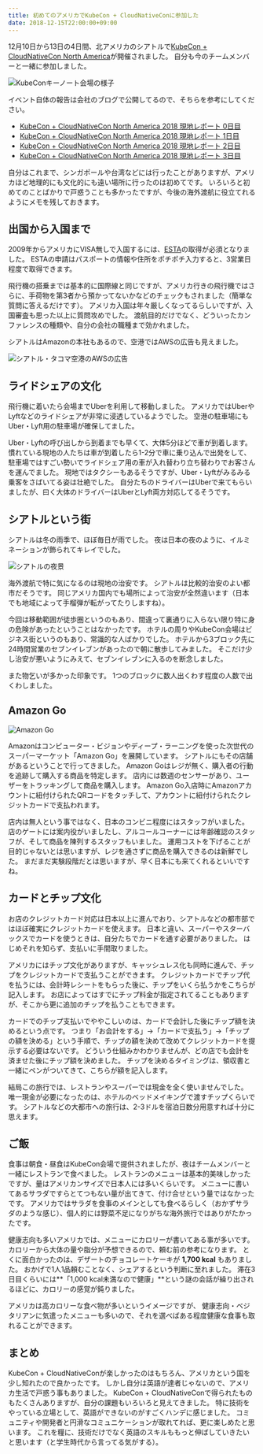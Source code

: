 ```yaml
---
title: 初めてのアメリカでKubeCon + CloudNativeConに参加した
date: 2018-12-15T22:00:00+09:00
---
```


12月10日から13日の4日間、北アメリカのシアトルで[KubeCon + CloudNativeCon North America][kubecon]が開催されました。
自分も今のチームメンバーと一緒に参加しました。

![KubeConキーノート会場の様子](kubecon_keynote.jpeg)

イベント自体の報告は会社のブログで公開してるので、そちらを参考にしてください。

- [KubeCon + CloudNativeCon North America 2018 現地レポート 0日目][day0]
- [KubeCon + CloudNativeCon North America 2018 現地レポート 1日目][day1]
- [KubeCon + CloudNativeCon North America 2018 現地レポート 2日目][day2]
- [KubeCon + CloudNativeCon North America 2018 現地レポート 3日目][day3]

自分はこれまで、シンガポールや台湾などには行ったことがありますが、アメリカほど地理的にも文化的にも遠い場所に行ったのは初めてです。
いろいろと初めてのことばかりで戸惑うことも多かったですが、今後の海外渡航に役立てれるようにメモを残しておきます。

出国から入国まで
----------------

2009年からアメリカにVISA無しで入国するには、[ESTA][]の取得が必須となりました。
ESTAの申請はパスポートの情報や住所をポチポチ入力すると、3営業日程度で取得できます。

飛行機の搭乗までは基本的に国際線と同じですが、アメリカ行きの飛行機ではさらに、手荷物を第3者から預かってないかなどのチェックもされました（簡単な質問に答えるだけです）。
アメリカ入国は年々厳しくなってるらしいですが、入国審査も思った以上に質問攻めでした。
渡航目的だけでなく、どういったカンファレンスの種類や、自分の会社の職種まで効かれました。

シアトルはAmazonの本社もあるので、空港ではAWSの広告も見えました。

![シアトル・タコマ空港のAWSの広告](seattle_tacoma_airport.jpeg)

ライドシェアの文化
------------------

飛行機に着いたら会場までUberを利用して移動しました。
アメリカではUberやLyftなどのライドシェアが非常に浸透しているようでした。
空港の駐車場にもUber・Lyft用の駐車場が確保してました。

Uber・Lyftの呼び出しから到着までも早くて、大体5分ほどで車が到着します。
慣れている現地の人たちは車が到着したら1-2分で車に乗り込んで出発をして、駐車場ではすごい勢いでライドシェア用の車が入れ替わり立ち替わりでお客さんを運んでました。
現地ではタクシーもあるそうですが、Uber・Lyftがみるみる乗客をさばいてる姿は壮絶でした。
自分たちのドライバーはUberで来てもらいましたが、曰く大体のドライバーはUberとLyft両方対応してるそうです。

シアトルという街
----------------

シアトルは冬の雨季で、ほぼ毎日が雨でした。
夜は日本の夜のように、イルミネーションが飾られてキレイでした。

![シアトルの夜景](seattle_night.jpeg)

海外渡航で特に気になるのは現地の治安です。
シアトルは比較的治安のよい都市だそうです。
同じアメリカ国内でも場所によって治安が全然違います（日本でも地域によって手榴弾が転がってたりしますね）。

今回は移動範囲が徒歩圏というのもあり、間違って裏通りに入らない限り特に身の危険があったということはなかったです。
ホテルの周りやKubeCon会場はビジネス街というのもあり、常識的な人ばかりでした。
ホテルから3ブロック先に24時間営業のセブンイレブンがあったので朝に散歩してみました。
そこだけ少し治安が悪いようにみえて、セブンイレブンに入るのを断念しました。

また物乞いが多かった印象です。
1つのブロックに数人出くわす程度の人数で出くわしました。

Amazon Go
---------

![Amazon Go](amazon_go.jpeg)

Amazonはコンピューター・ビジョンやディープ・ラーニングを使った次世代のスーパーマーケット「Amazon Go」を展開しています。
シアトルにもその店舗があるということで行ってきました。
Amazon Goはレジが無く、購入者の行動を追跡して購入する商品を特定します。
店内には数週のセンサーがあり、ユーザーをトラッキングして商品を購入します。
Amazon Go入店時にAmazonアカウントに紐付けられたQRコードをタッチして、アカウントに紐付けられたクレジットカードで支払われます。

店内は無人という事ではなく、日本のコンビニ程度にはスタッフがいました。
店のゲートには案内役がいましたし、アルコールコーナーには年齢確認のスタッフが、そして商品を陳列するスタッフもいました。
運用コストを下げることが目的じゃないとは思いますが、レジを通さずに商品を購入できるのは新鮮でした。
まだまだ実験段階だとは思いますが、早く日本にも来てくれるといいですね。

カードとチップ文化
------------------

お店のクレジットカード対応は日本以上に進んでおり、シアトルなどの都市部ではほぼ確実にクレジットカードを使えます。
日本と違い、スーパーやスターバックスでカードを使うときは、自分たちでカードを通す必要がありました。
はじめそれを知らず、支払いに手間取りました。

アメリカにはチップ文化がありますが、キャッシュレス化も同時に進んで、チップをクレジットカードで支払うことができます。
クレジットカードでチップ代を払うには、会計時レシートをもらった後に、チップをいくら払うかをこちらが記入します。
お店によってはすでにチップ料金が指定されてることもありますが、そこから更に追加のチップを払うこともできます。

カードでのチップ支払いでややこしいのは、カードで会計した後にチップ額を決めるという点です。
つまり「お会計をする」→「カードで支払う」→「チップの額を決める」という手順で、チップの額を決めて改めてクレジットカードを提示する必要はないです。
どういう仕組みかわかりませんが、どの店でも会計を済ませた後にチップ額を決めました。
チップを決めるタイミングは、領収書と一緒にペンがついてきて、こちらが額を記入します。

結局この旅行では、レストランやスーパーでは現金を全く使いませんでした。
唯一現金が必要になったのは、ホテルのベッドメイキングで渡すチップくらいです。
シアトルなどの大都市への旅行は、2-3ドルを宿泊日数分用意すれば十分に思えます。

ご飯
----

食事は朝食・昼食はKubeCon会場で提供されましたが、夜はチームメンバーと一緒にレストランで食べました。
レストランのメニューは基本的美味しかったですが、量はアメリカンサイズで日本人には多いくらいです。
メニューに書いてあるサラダですらとてつもない量が出てきて、付け合せという量ではなかったです。
アメリカではサラダを食事のメインとしても食べるらしく（おかずサラダのような感じ）、個人的には野菜不足になりがちな海外旅行ではありがたかったです。

健康志向も多いアメリカでは、メニューにカロリーが書いてある事が多いです。
カロリーから大体の量や脂分が予想できるので、頼む前の参考になります。
とくに面白かったのは、デザートのチョコレートケーキが **1,700 kcal** もありました。
おかげで1人1品頼むことなく、シェアするという判断に至れました。
滞在3日目くらいには**「1,000 kcal未満なので健康」**という謎の会話が繰り出されるほどに、カロリーの感覚が鈍りました。

アメリカは高カロリーな食べ物が多いというイメージですが、
健康志向・ベジタリアンに気遣ったメニューも多いので、それを選べばある程度健康な食事も取れることができます。

まとめ
------

KubeCon + CloudNativeConが楽しかったのはもちろん、アメリカという国を少し知れたので良かったです。
しかし自分は英語が達者じゃないので、アメリカ生活で戸惑う事もありました。
KubeCon + CloudNativeConで得られたものもたくさんありますが、自分の課題もいろいろと見えてきました。
特に技術をやっている立場として、英語ができないのがすごくハンデに感じました。
コミュニティや開発者と円滑なコミュニケーションが取れてれば、更に楽しめたと思います。
これを糧に、技術だけでなく英語のスキルももっと伸ばしていきたいと思います（と学生時代から言ってる気がする）。

[kubecon]: https://events.linuxfoundation.org/events/kubecon-cloudnativecon-north-america-2018/
[ESTA]: https://esta.cbp.dhs.gov/esta/
[day0]: https://blog.cybozu.io/entry/2018/12/11/163849
[day1]: https://blog.cybozu.io/entry/2018/12/12/170634
[day2]: https://blog.cybozu.io/entry/2018/12/13/164541
[day3]: https://blog.cybozu.io/entry/2018/12/14/145744
